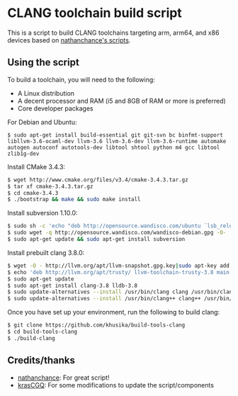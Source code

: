 # CLANG toolchain build script

This is a script to build CLANG toolchains targeting arm, arm64, and x86 devices
based on [nathanchance's scripts](https://github.com/nathanchance/scripts/blob/master/build-clang).


## Using the script

To build a toolchain, you will need to the
following:

+ A Linux distribution
+ A decent processor and RAM (i5 and 8GB of RAM or more is preferred)
+ Core developer packages

For Debian and Ubuntu:
```
$ sudo apt-get install build-essential git git-svn bc binfmt-support libllvm-3.6-ocaml-dev llvm-3.6 llvm-3.6-dev llvm-3.6-runtime automake autogen autoconf autotools-dev libtool shtool python m4 gcc libtool zlib1g-dev
```

Install CMake 3.4.3:

```bash
$ wget http://www.cmake.org/files/v3.4/cmake-3.4.3.tar.gz
$ tar xf cmake-3.4.3.tar.gz
$ cd cmake-3.4.3
$ ./bootstrap && make && sudo make install
```

Install subversion 1.10.0:

```bash
$ sudo sh -c 'echo "deb http://opensource.wandisco.com/ubuntu `lsb_release -cs` svn110" >> /etc/apt/sources.list.d/subversion110.list'
$ sudo wget -q http://opensource.wandisco.com/wandisco-debian.gpg -O- | sudo apt-key add -
$ sudo apt-get update && sudo apt-get install subversion
```

Install prebuilt clang 3.8.0:

```bash
$ wget -O - http://llvm.org/apt/llvm-snapshot.gpg.key|sudo apt-key add -
$ echo 'deb http://llvm.org/apt/trusty/ llvm-toolchain-trusty-3.8 main' | sudo tee -a /etc/apt/sources.list
$ sudo apt-get update
$ sudo apt-get install clang-3.8 lldb-3.8
$ sudo update-alternatives --install /usr/bin/clang clang /usr/bin/clang-3.8 100
$ sudo update-alternatives --install /usr/bin/clang++ clang++ /usr/bin/clang++-3.8 100
```


Once you have set up your environment, run the following to build clang:

```bash
$ git clone https://github.com/khusika/build-tools-clang
$ cd build-tools-clang
$ ./build-clang
```

## Credits/thanks

+ [nathanchance](https://github.com/nathanchance): For great script!
+ [krasCGQ](https://github.com/krasCGQ): For some modifications to update the script/components
